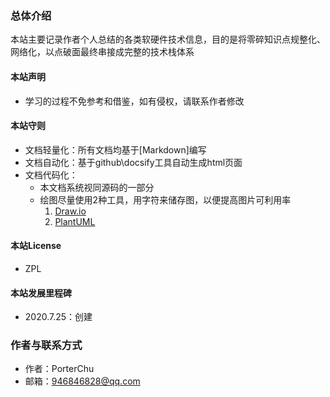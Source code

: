 ### 总体介绍

本站主要记录作者个人总结的各类软硬件技术信息，目的是将零碎知识点规整化、网络化，以点破面最终串接成完整的技术栈体系

#### 本站声明

- 学习的过程不免参考和借鉴，如有侵权，请联系作者修改

#### 本站守则

- 文档轻量化：所有文档均基于[Markdown]编写
- 文档自动化：基于github\docsify工具自动生成html页面
- 文档代码化：
  - 本文档系统视同源码的一部分
  - 绘图尽量使用2种工具，用字符来储存图，以便提高图片可利用率
    1. [Draw.io](https://draw-io.en.softonic.com/)
    2. [PlantUML](https://sourceforge.net/projects/plantuml/)

#### 本站License

- ZPL

#### 本站发展里程碑

- 2020.7.25：创建

### 作者与联系方式

- 作者：PorterChu
- 邮箱：946846828@qq.com
